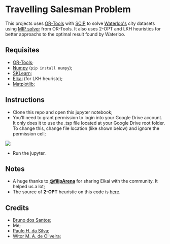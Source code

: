 # Travelling Salesman Problem
This projects uses [OR-Tools]() with [SCIP]() to solve [Waterloo's](http://www.math.uwaterloo.ca/tsp/world/countries.html) city datasets using [MIP solver](https://developers.google.com/optimization/mip/integer_opt) from OR-Tools. It also uses 2-OPT and LKH heuristics for better approachs to the optimal result found by Waterloo.

## Requisites
- [OR-Tools](https://developers.google.com/optimization/install);
- [Numpy](https://numpy.org/doc/stable/user/install.html) (`pip install numpy`);
- [SKLearn](https://scikit-learn.org/stable/install.html);
- [Elkai](https://github.com/filipArena/elkai) (for LKH heuristc);
- [Matplotlib](https://matplotlib.org/users/installing.html#installing-an-official-release);

## Instructions
- Clone this repo and open this jupyter notebook;
- You'll need to grant permission to login into your Google Drive account. It only does it to use the .tsp file located at your Google Drive root folder. To change this, change file location (like shown below) and ignore the permission cell;

![](https://i.imgur.com/vJGk3S3.png)

- Run the jupyter.

## Notes
- A huge thanks to **[@filipArena](https://github.com/filipArena)** for sharing Elkai with the community. It helped us a lot;
- The source of **2-OPT** heuristic on this code is [here](https://stackoverflow.com/a/53977320/10304974).

## Credits
- [Bruno dos Santos](https://github.com/brunin-cps);
- Me;
- [Paulo H. da Silva](https://github.com/pau1o-hs);
- [Witor M. A. de Oliveira](https://github.com/witormao);

